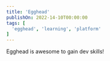 ```yaml
---
title: 'Egghead'
publishOn: 2022-14-10T00:00:00
tags: [
  'egghead', 'learning', 'platform'
]
---
```


Egghead is awesome to gain dev skills!
